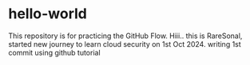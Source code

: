 # hello-world
This repository is for practicing the GitHub Flow.
Hiii.. this is RareSonal, started new journey to learn cloud security on 1st Oct 2024.
writing 1st commit using github tutorial
